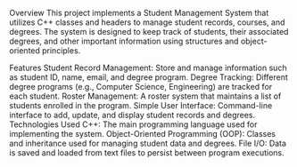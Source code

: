 Overview
This project implements a Student Management System that utilizes C++ classes and headers to manage student records, courses, and degrees. The system is designed to keep track of students, their associated degrees, and other important information using structures and object-oriented principles.

Features
Student Record Management: Store and manage information such as student ID, name, email, and degree program.
Degree Tracking: Different degree programs (e.g., Computer Science, Engineering) are tracked for each student.
Roster Management: A roster system that maintains a list of students enrolled in the program.
Simple User Interface: Command-line interface to add, update, and display student records and degrees.
Technologies Used
C++: The main programming language used for implementing the system.
Object-Oriented Programming (OOP): Classes and inheritance used for managing student data and degrees.
File I/O: Data is saved and loaded from text files to persist between program executions.
